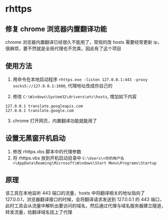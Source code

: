 # rhttps

## 修复 chrome 浏览器内置翻译功能

chrome 浏览器内置翻译已经很久不能用了，常规的改 hosts 需要经常更新 ip，很麻烦，要不然就是全局代理也不完美，因此有了这个项目

## 使用方法

1. 用命令在本地启动程序 `rhttps.exe -listen 127.0.0.1:443 -proxy socks5://127.0.0.1:1080`, 代理地址改成你自己的

2. 修改 `C:\Windows\System32\drivers\etc\hosts`, 增加如下内容

```
127.0.0.1 translate.googleapis.com
127.0.0.1 translate.google.com
```

3. chrome 打开网页，内置翻译功能就能用了

## 设置无黑窗开机启动

1. 修改 rhttps.vbs 脚本中的代理参数
2. 将 rhttps.vbs 放到开机启动目录中 `C:\Users\<你的用户名>\AppData\Roaming\Microsoft\Windows\Start Menu\Programs\Startup`

## 原理

该工具在本地监听 443 端口的流量，hosts 中将翻译相关的地址指向了 127.0.0.1，浏览器翻译接口的时候，会将翻译请求发送到 127.0.0.1 的 443 端口，此时工具会从流量中解析出要访问的域名，然后通过代理与域名服务器建立隧道，转发流量，给翻译域名挂上了代理
